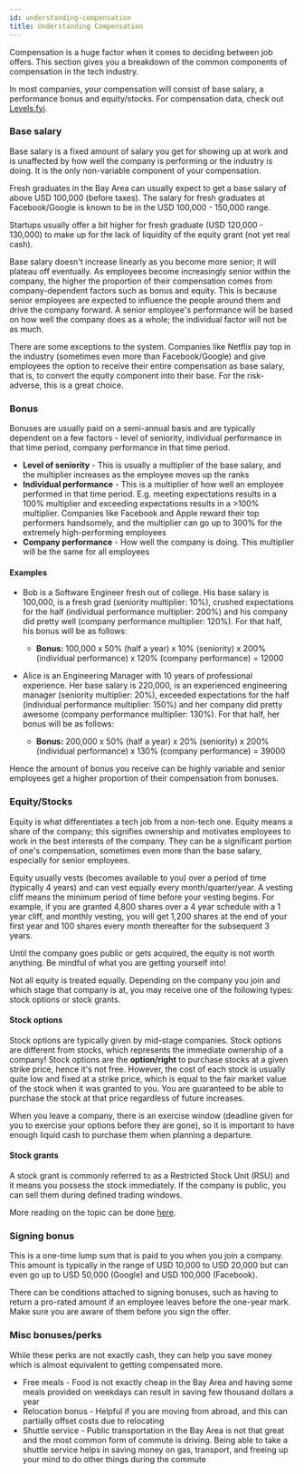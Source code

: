 ```yaml
---
id: understanding-compensation
title: Understanding Compensation
---
```


Compensation is a huge factor when it comes to deciding between job offers. This section gives you a breakdown of the common components of compensation in the tech industry.

In most companies, your compensation will consist of base salary, a performance bonus and equity/stocks. For compensation data, check out [Levels.fyi](https://www.levels.fyi).

### Base salary

Base salary is a fixed amount of salary you get for showing up at work and is unaffected by how well the company is performing or the industry is doing. It is the only non-variable component of your compensation.

Fresh graduates in the Bay Area can usually expect to get a base salary of above USD 100,000 (before taxes). The salary for fresh graduates at Facebook/Google is known to be in the USD 100,000 - 150,000 range.

Startups usually offer a bit higher for fresh graduate (USD 120,000 - 130,000) to make up for the lack of liquidity of the equity grant (not yet real cash).

Base salary doesn't increase linearly as you become more senior; it will plateau off eventually. As employees become increasingly senior within the company, the higher the proportion of their compensation comes from company-dependent factors such as bonus and equity. This is because senior employees are expected to influence the people around them and drive the company forward. A senior employee's performance will be based on how well the company does as a whole; the individual factor will not be as much.

There are some exceptions to the system. Companies like Netflix pay top in the industry (sometimes even more than Facebook/Google) and give employees the option to receive their entire compensation as base salary, that is, to convert the equity component into their base. For the risk-adverse, this is a great choice.

### Bonus

Bonuses are usually paid on a semi-annual basis and are typically dependent on a few factors - level of seniority, individual performance in that time period, company performance in that time period.

- **Level of seniority** - This is usually a multiplier of the base salary, and the multiplier increases as the employee moves up the ranks
- **Individual performance** - This is a multiplier of how well an employee performed in that time period. E.g. meeting expectations results in a 100% multiplier and exceeding expectations results in a >100% multiplier. Companies like Facebook and Apple reward their top performers handsomely, and the multiplier can go up to 300% for the extremely high-performing employees
- **Company performance** - How well the company is doing. This multiplier will be the same for all employees

#### Examples

- Bob is a Software Engineer fresh out of college. His base salary is 100,000, is a fresh grad (seniority multiplier: 10%), crushed expectations for the half (individual performance multiplier: 200%) and his company did pretty well (company performance multiplier: 120%). For that half, his bonus will be as follows:

  - **Bonus:** 100,000 x 50% (half a year) x 10% (seniority) x 200% (individual performance) x 120% (company performance) = 12000

- Alice is an Engineering Manager with 10 years of professional experience. Her base salary is 220,000, is an experienced engineering manager (seniority multiplier: 20%), exceeded expectations for the half (individual performance multiplier: 150%) and her company did pretty awesome (company performance multiplier: 130%). For that half, her bonus will be as follows:

  - **Bonus:** 200,000 x 50% (half a year) x 20% (seniority) x 200% (individual performance) x 130% (company performance) = 39000

Hence the amount of bonus you receive can be highly variable and senior employees get a higher proportion of their compensation from bonuses.

### Equity/Stocks

Equity is what differentiates a tech job from a non-tech one. Equity means a share of the company; this signifies ownership and motivates employees to work in the best interests of the company. They can be a significant portion of one's compensation, sometimes even more than the base salary, especially for senior employees.

Equity usually vests (becomes available to you) over a period of time (typically 4 years) and can vest equally every month/quarter/year. A vesting cliff means the minimum period of time before your vesting begins. For example, if you are granted 4,800 shares over a 4 year schedule with a 1 year cliff, and monthly vesting, you will get 1,200 shares at the end of your first year and 100 shares every month thereafter for the subsequent 3 years.

Until the company goes public or gets acquired, the equity is not worth anything. Be mindful of what you are getting yourself into!

Not all equity is treated equally. Depending on the company you join and which stage that company is at, you may receive one of the following types: stock options or stock grants.

#### Stock options

Stock options are typically given by mid-stage companies. Stock options are different from stocks, which represents the immediate ownership of a company! Stock options are the **option/right** to purchase stocks at a given strike price, hence it's not free. However, the cost of each stock is usually quite low and fixed at a strike price, which is equal to the fair market value of the stock when it was granted to you. You are guaranteed to be able to purchase the stock at that price regardless of future increases.

When you leave a company, there is an exercise window (deadline given for you to exercise your options before they are gone), so it is important to have enough liquid cash to purchase them when planning a departure.

#### Stock grants

A stock grant is commonly referred to as a Restricted Stock Unit (RSU) and it means you possess the stock immediately. If the company is public, you can sell them during defined trading windows.

More reading on the topic can be done [here](https://gist.github.com/yossorion/4965df74fd6da6cdc280ec57e83a202d).

### Signing bonus

This is a one-time lump sum that is paid to you when you join a company. This amount is typically in the range of USD 10,000 to USD 20,000 but can even go up to USD 50,000 (Google) and USD 100,000 (Facebook).

There can be conditions attached to signing bonuses, such as having to return a pro-rated amount if an employee leaves before the one-year mark. Make sure you are aware of them before you sign the offer.

### Misc bonuses/perks

While these perks are not exactly cash, they can help you save money which is almost equivalent to getting compensated more.

- Free meals - Food is not exactly cheap in the Bay Area and having some meals provided on weekdays can result in saving few thousand dollars a year
- Relocation bonus - Helpful if you are moving from abroad, and this can partially offset costs due to relocating
- Shuttle service - Public transportation in the Bay Area is not that great and the most common form of commute is driving. Being able to take a shuttle service helps in saving money on gas, transport, and freeing up your mind to do other things during the commute
